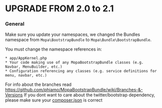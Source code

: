 UPGRADE FROM 2.0 to 2.1
=======================

### General

Make sure you update your namespaces, we changed the Bundles namespace from `Mopa\BootstrapBundle` to `Mopa\Bundle\BootstrapBundle`.

You must change the namespace references in:

    * app/AppKernel.php
    * Your code making use of any MopaBootstrapBundle classes (e.g. Navbar, MenuBuilder, etc.)
    * Configuration referencing any classes (e.g. service definitions for menu, navbar, etc.)

For info about the branches read https://github.com/phiamo/MopaBootstrapBundle/wiki/Branches-&-Versions
If you dont want to care about the twitter/bootstrap dependency, please make sure your [composer.json](https://github.com/phiamo/MopaBootstrapBundle/blob/master/Resources/doc/including_bootstrap.md) is correct


